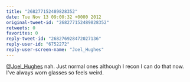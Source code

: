 ```yaml
---
title: "268277152489828352"
date: Tue Nov 13 09:00:32 +0000 2012
original-tweet-id: "268277152489828352"
retweets: 0
favorites: 0
reply-tweet-id: "268276928472027136"
reply-user-id: "6752272"
reply-user-screen-name: "Joel_Hughes"
---
```

<a href="https://twitter.com/Joel_Hughes">@Joel_Hughes</a> nah. Just normal ones although I recon I can do that now. I've always worn glasses so feels weird.
